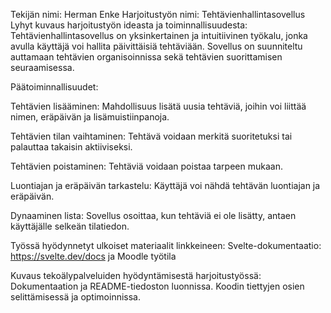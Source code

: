 Tekijän nimi: Herman Enke
Harjoitustyön nimi: Tehtävienhallintasovellus
Lyhyt kuvaus harjoitustyön ideasta ja toiminnallisuudesta: Tehtävienhallintasovellus on yksinkertainen ja intuitiivinen työkalu, jonka avulla käyttäjä voi hallita päivittäisiä tehtäviään. Sovellus on suunniteltu auttamaan tehtävien organisoinnissa sekä tehtävien suorittamisen seuraamisessa.

Päätoiminnallisuudet:

Tehtävien lisääminen: Mahdollisuus lisätä uusia tehtäviä, joihin voi liittää nimen, eräpäivän ja lisämuistiinpanoja.

Tehtävien tilan vaihtaminen: Tehtävä voidaan merkitä suoritetuksi tai palauttaa takaisin aktiiviseksi.

Tehtävien poistaminen: Tehtäviä voidaan poistaa tarpeen mukaan.

Luontiajan ja eräpäivän tarkastelu: Käyttäjä voi nähdä tehtävän luontiajan ja eräpäivän.

Dynaaminen lista: Sovellus osoittaa, kun tehtäviä ei ole lisätty, antaen käyttäjälle selkeän tilatiedon.

Työssä hyödynnetyt ulkoiset materiaalit linkkeineen: Svelte-dokumentaatio: https://svelte.dev/docs ja Moodle työtila

Kuvaus tekoälypalveluiden hyödyntämisestä harjoitustyössä: Dokumentaation ja README-tiedoston luonnissa. Koodin tiettyjen osien selittämisessä ja optimoinnissa.
